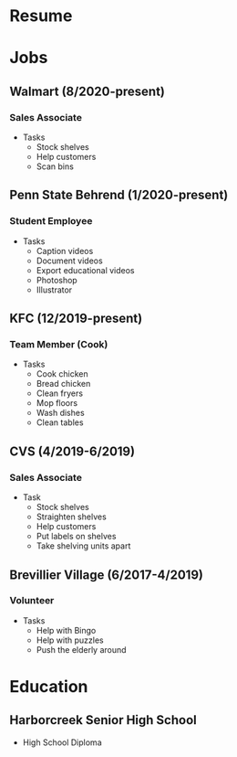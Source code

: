 # Resume

# Jobs

## Walmart (8/2020-present)
### Sales Associate
* Tasks
  * Stock shelves
  * Help customers
  * Scan bins

## Penn State Behrend (1/2020-present)
### Student Employee
* Tasks
  * Caption videos
  * Document videos
  * Export educational videos
  * Photoshop
  * Illustrator
  
## KFC (12/2019-present)
### Team Member (Cook)
* Tasks
  * Cook chicken
  * Bread chicken
  * Clean fryers
  * Mop floors
  * Wash dishes
  * Clean tables

## CVS (4/2019-6/2019)
### Sales Associate
* Task
  * Stock shelves
  * Straighten shelves
  * Help customers
  * Put labels on shelves
  * Take shelving units apart

## Brevillier Village (6/2017-4/2019)
### Volunteer
* Tasks
  * Help with Bingo
  * Help with puzzles
  * Push the elderly around

# Education
## Harborcreek Senior High School
* High School Diploma
